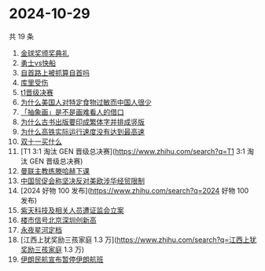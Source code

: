 # 2024-10-29

共 19 条

<!-- BEGIN ZHIHUSEARCH -->
<!-- 最后更新时间 Tue Oct 29 2024 20:42:11 GMT+0800 (China Standard Time) -->
1. [金球奖颁奖典礼](https://www.zhihu.com/search?q=金球奖颁奖典礼)
1. [勇士vs快船](https://www.zhihu.com/search?q=勇士vs快船)
1. [自首路上被抓算自首吗](https://www.zhihu.com/search?q=自首路上被抓算自首吗)
1. [库里受伤](https://www.zhihu.com/search?q=库里受伤)
1. [t1晋级决赛](https://www.zhihu.com/search?q=t1晋级决赛)
1. [为什么美国人对特定食物过敏而中国人很少](https://www.zhihu.com/search?q=为什么美国人对特定食物过敏而中国人很少)
1. [「抽象画」是不是画难看人的借口](https://www.zhihu.com/search?q=「抽象画」是不是画难看人的借口)
1. [为什么古书出版要印成繁体字并排成竖版](https://www.zhihu.com/search?q=为什么古书出版要印成繁体字并排成竖版)
1. [为什么高铁实际运行速度没有达到最高速](https://www.zhihu.com/search?q=为什么高铁实际运行速度没有达到最高速)
1. [双十一买什么](https://www.zhihu.com/search?q=双十一买什么)
1. [T1 3:1 淘汰 GEN 晋级总决赛](https://www.zhihu.com/search?q=T1 3:1 淘汰 GEN 晋级总决赛)
1. [曼联主教练滕哈赫下课](https://www.zhihu.com/search?q=曼联主教练滕哈赫下课)
1. [中国贸促会称坚决反对美欧涉华经贸限制](https://www.zhihu.com/search?q=中国贸促会称坚决反对美欧涉华经贸限制)
1. [2024 好物 100 发布](https://www.zhihu.com/search?q=2024 好物 100 发布)
1. [紫天科技及相关人员遭证监会立案](https://www.zhihu.com/search?q=紫天科技及相关人员遭证监会立案)
1. [楼市信号北京深圳创新高](https://www.zhihu.com/search?q=楼市信号北京深圳创新高)
1. [永夜星河定档](https://www.zhihu.com/search?q=永夜星河定档)
1. [江西上犹奖励三孩家庭 1.3 万](https://www.zhihu.com/search?q=江西上犹奖励三孩家庭 1.3 万)
1. [伊朗民航宣布暂停伊朗航班](https://www.zhihu.com/search?q=伊朗民航宣布暂停伊朗航班)
<!-- END ZHIHUSEARCH -->
